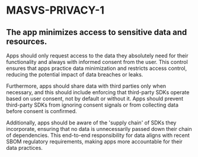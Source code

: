 # MASVS-PRIVACY-1

## The app minimizes access to sensitive data and resources.

Apps should only request access to the data they absolutely need for their functionality and always with informed consent from the user. This control ensures that apps practice data minimization and restricts access control, reducing the potential impact of data breaches or leaks.

Furthermore, apps should share data with third parties only when necessary, and this should include enforcing that third-party SDKs operate based on user consent, not by default or without it. Apps should prevent third-party SDKs from ignoring consent signals or from collecting data before consent is confirmed.

Additionally, apps should be aware of the 'supply chain' of SDKs they incorporate, ensuring that no data is unnecessarily passed down their chain of dependencies. This end-to-end responsibility for data aligns with recent SBOM regulatory requirements, making apps more accountable for their data practices.